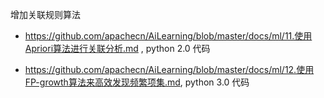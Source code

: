 
增加关联规则算法

* https://github.com/apachecn/AiLearning/blob/master/docs/ml/11.使用Apriori算法进行关联分析.md , python 2.0 代码

* https://github.com/apachecn/AiLearning/blob/master/docs/ml/12.使用FP-growth算法来高效发现频繁项集.md, python 3.0 代码